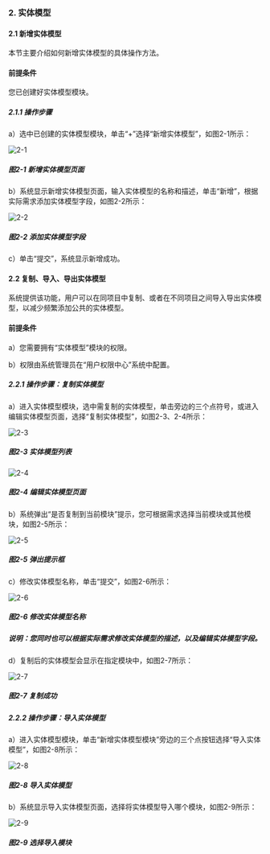 ### 2. 实体模型

#### 2.1 新增实体模型

本节主要介绍如何新增实体模型的具体操作方法。

#### 前提条件

您已创建好实体模型模块。

##### 2.1.1 操作步骤

a）选中已创建的实体模型模块，单击“+”选择“新增实体模型”，如图2-1所示：

![2-1](https://www.feisuanyz.com/fsimage/ks-image/ks_19-03_img.png)

##### 图2-1 新增实体模型页面

b）系统显示新增实体模型页面，输入实体模型的名称和描述，单击“新增”，根据实际需求添加实体模型字段，如图2-2所示：

![2-2](https://www.feisuanyz.com/fsimage/ks-image/ks_19-04_img.png)

##### 图2-2 添加实体模型字段

c）单击“提交”，系统显示新增成功。

#### 2.2 复制、导入、导出实体模型

系统提供该功能，用户可以在同项目中复制、或者在不同项目之间导入导出实体模型，以减少频繁添加公共的实体模型。

#### 前提条件

a）您需要拥有“实体模型”模块的权限。

b）权限由系统管理员在“用户权限中心”系统中配置。

##### 2.2.1 操作步骤：复制实体模型

a）进入实体模型模块，选中需复制的实体模型，单击旁边的三个点符号，或进入编辑实体模型页面，选择“复制实体模型”，如图2-3、2-4所示：

![2-3](https://www.feisuanyz.com/fsimage/zc-image/cz_13_2_1_1.png)

##### 图2-3 实体模型列表

![2-4](https://www.feisuanyz.com/fsimage/zc-image/cz_13_2_1_9.png)

##### 图2-4 编辑实体模型页面

b）系统弹出“是否复制到当前模块”提示，您可根据需求选择当前模块或其他模块，如图2-5所示：

![2-5](https://www.feisuanyz.com/fsimage/zc-image/cz_13_2_1_2.png)

##### 图2-5 弹出提示框

c）修改实体模型名称，单击“提交”，如图2-6所示：

![2-6](https://www.feisuanyz.com/fsimage/zc-image/cz_13_2_1_3.png)

##### 图2-6 修改实体模型名称

##### 说明：您同时也可以根据实际需求修改实体模型的描述，以及编辑实体模型字段。

d）复制后的实体模型会显示在指定模块中，如图2-7所示：

![2-7](https://www.feisuanyz.com/fsimage/zc-image/cz_13_2_1_4.png)

##### 图2-7 复制成功

##### 2.2.2 操作步骤：导入实体模型

a）进入实体模型模块，单击“新增实体模型模块”旁边的三个点按钮选择“导入实体模型”，如图2-8所示：

![2-8](https://www.feisuanyz.com/fsimage/zc-image/cz_13_2_1_5.png)

##### 图2-8 导入实体模型

b）系统显示导入实体模型页面，选择将实体模型导入哪个模块，如图2-9所示：

![2-9](https://www.feisuanyz.com/fsimage/zc-image/cz_13_2_1_6.png)

##### 图2-9 选择导入模块


